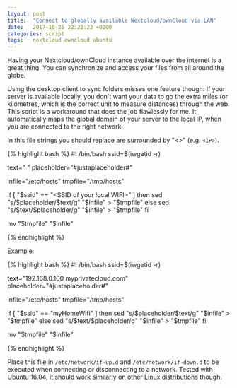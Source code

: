 ```yaml
---
layout: post
title:  "Connect to globally available Nextcloud/ownCloud via LAN"
date:   2017-10-25 22:22:22 +0200
categories: script
tags:   nextcloud owncloud ubuntu
---
```

Having your Nextcloud/ownCloud instance available over the internet is a great thing. You can synchronize and access your files from all around the globe.

Using the desktop client to sync folders misses one feature though: If your server is available locally, you don't want your data to go the extra miles (or kilometres, which is the correct unit to measure distances) through the web.
This script is a workaround that does the job flawlessly for me. It automatically maps the global domain of your server to the local IP, when you are connected to the right network.

In this file strings you should replace are surrounded by "<>" (e.g. `<IP>`).

{% highlight bash %}
#! /bin/bash
ssid=$(iwgetid -r)

text="<local IP address of the server>    <domain of the server>"
placeholder="#justaplaceholder#"

infile="/etc/hosts"
tmpfile="/tmp/hosts"


if [ "$ssid" == "<SSID of your local WIFI>" ]
        then
                sed "s/$placeholder/$text/g" "$infile" > "$tmpfile"
        else
                sed "s/$text/$placeholder/g" "$infile" > "$tmpfile"
fi

mv "$tmpfile" "$infile"

{% endhighlight %}


Example:

{% highlight bash %}
#! /bin/bash
ssid=$(iwgetid -r)

text="192.168.0.100    myprivatecloud.com"
placeholder="#justaplaceholder#"

infile="/etc/hosts"
tmpfile="/tmp/hosts"


if [ "$ssid" == "myHomeWifi" ]
        then
                sed "s/$placeholder/$text/g" "$infile" > "$tmpfile"
        else
                sed "s/$text/$placeholder/g" "$infile" > "$tmpfile"
fi

mv "$tmpfile" "$infile"

{% endhighlight %}

Place this file in `/etc/network/if-up.d` and `/etc/network/if-down.d` to be executed when connecting or disconnecting to a network.
Tested with Ubuntu 16.04, it should work similarly on other Linux distributions though.
